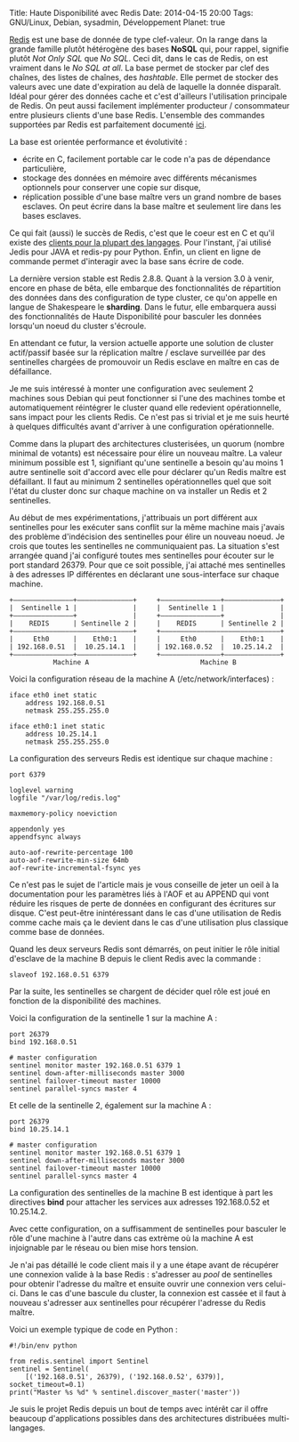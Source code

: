 Title: Haute Disponibilité avec Redis
Date: 2014-04-15 20:00
Tags: GNU/Linux, Debian, sysadmin, Développement
Planet: true

[Redis](http://redis.io/) est une base de donnée de type clef-valeur. On la
range dans la grande famille plutôt hétérogène des bases **NoSQL** qui, pour
rappel, signifie plutôt *Not Only SQL* que *No SQL*. Ceci dit, dans le cas de
Redis, on est vraiment dans le *No SQL at all*. La base permet de stocker par
clef des chaînes, des listes de chaînes, des *hashtable*. Elle permet de
stocker des valeurs avec une date d'expiration au delà de laquelle la donnée
disparaît. Idéal pour gérer des données cache et c'est d'ailleurs
l'utilisation principale de Redis. On peut aussi facilement implémenter
producteur / consommateur entre plusieurs clients d'une base Redis. L'ensemble
des commandes supportées par Redis est parfaitement documenté
[ici](http://redis.io/commands).

La base est orientée performance et évolutivité : 

-    écrite en C, facilement portable car le code n'a pas de dépendance particulière, 
-    stockage des données en mémoire avec différents mécanismes optionnels pour conserver une copie sur disque,
-    réplication possible d'une base maître vers un grand nombre de bases esclaves. On peut écrire dans la base maître et seulement lire dans les bases esclaves.

Ce qui fait (aussi) le succès de Redis, c'est que le coeur est en C et qu'il
existe des [clients pour la plupart des langages](http://redis.io/clients).
Pour l'instant, j'ai utilisé Jedis pour JAVA et redis-py pour Python. Enfin,
un client en ligne de commande permet d'interagir avec la base sans écrire de
code.

La dernière version stable est Redis 2.8.8. Quant à la version 3.0 à venir,
encore en phase de bêta, elle embarque des fonctionnalités de répartition des
données dans des configuration de type cluster, ce qu'on appelle en langue de
Shakespeare le **sharding**. Dans le futur, elle embarquera aussi des
fonctionnalités de Haute Disponibilité pour basculer les données lorsqu'un
noeud du cluster s'écroule.

En attendant ce futur, la version actuelle apporte une solution de cluster
actif/passif basée sur la réplication maître / esclave surveillée par des
sentinelles chargées de promouvoir un Redis esclave en maître en cas de
défaillance.

Je me suis intéressé à monter une configuration avec seulement 2 machines sous
Debian qui peut fonctionner si l'une des machines tombe et automatiquement
réintégrer le cluster quand elle redevient opérationnelle, sans impact  pour
les clients Redis. Ce n'est pas si trivial et je me suis heurté à quelques
difficultés avant d'arriver à une configuration opérationnelle.

Comme dans la plupart des architectures clusterisées, un quorum (nombre
minimal de votants) est nécessaire pour élire un nouveau maître. La valeur
minimum possible est 1, signifiant qu'une sentinelle a besoin qu'au moins 1
autre sentinelle soit d'accord avec elle pour déclarer qu'un Redis maître est
défaillant. Il faut au minimum 2 sentinelles opérationnelles quel que soit
l'état du cluster donc sur chaque machine on va installer un Redis et 2
sentinelles.

Au début de mes expérimentations, j'attribuais un port différent aux
sentinelles pour les exécuter sans conflit sur la même machine mais j'avais
des problème d'indécision des sentinelles pour élire un nouveau noeud. Je
crois que toutes les sentinelles ne communiquaient pas. La situation s'est
arrangée quand j'ai configuré toutes mes sentinelles pour écouter sur le port
standard 26379. Pour que ce soit possible, j'ai attaché mes sentinelles à des
adresses IP différentes en déclarant une sous-interface sur chaque machine.

    +–––––––––––––––+––––––––––––––+     +–––––––––––––––+––––––––––––––+
    |  Sentinelle 1 |              |     |  Sentinelle 1 |              |
    +–––––––––––––––+              |     +–––––––––––––––+              |
    |    REDIS      | Sentinelle 2 |     |    REDIS      | Sentinelle 2 |
    +––––––––––––––––––––––––––––––+     +––––––––––––––––––––––––––––––+
    |     Eth0      |    Eth0:1    |     |     Eth0      |    Eth0:1    |
    | 192.168.0.51  |  10.25.14.1  |     | 192.168.0.52  |  10.25.14.2  |
    +–––––––––––––––+––––––––––––––+     +–––––––––––––––+––––––––––––––+
               Machine A                            Machine B


Voici la configuration réseau de la machine A (/etc/network/interfaces) : 

    iface eth0 inet static
        address 192.168.0.51
        netmask 255.255.255.0    
    
    iface eth0:1 inet static
        address 10.25.14.1
        netmask 255.255.255.0


La configuration des serveurs Redis est identique sur chaque machine : 

    port 6379
    
    loglevel warning
    logfile "/var/log/redis.log"
    
    maxmemory-policy noeviction
    
    appendonly yes
    appendfsync always
    
    auto-aof-rewrite-percentage 100
    auto-aof-rewrite-min-size 64mb
    aof-rewrite-incremental-fsync yes
    


Ce n'est pas le sujet de l'article mais je vous conseille de jeter un oeil à
la documentation pour les paramètres liés à l'AOF et au APPEND qui vont
réduire les risques de perte de données en configurant des écritures sur
disque. C'est peut-être inintéressant dans le cas d'une utilisation de Redis
comme cache mais ça le devient dans le cas d'une utilisation plus classique
comme base de données.

Quand les deux serveurs Redis sont démarrés, on peut initier le rôle initial
d'esclave de la machine B depuis le client Redis avec la commande :

    slaveof 192.168.0.51 6379

Par la suite, les sentinelles se chargent de décider quel rôle est joué en
fonction de la disponibilité des machines.

Voici la configuration de la sentinelle 1 sur la machine A : 

    port 26379    
    bind 192.168.0.51
    
    # master configuration
    sentinel monitor master 192.168.0.51 6379 1
    sentinel down-after-milliseconds master 3000
    sentinel failover-timeout master 10000
    sentinel parallel-syncs master 4


Et celle de la sentinelle 2, également sur la machine A : 

    port 26379
    bind 10.25.14.1
    
    # master configuration
    sentinel monitor master 192.168.0.51 6379 1
    sentinel down-after-milliseconds master 3000
    sentinel failover-timeout master 10000
    sentinel parallel-syncs master 4

La configuration des sentinelles de la machine B est identique à part les
directives **bind** pour attacher les services aux adresses 192.168.0.52 et
10.25.14.2.

Avec cette configuration, on a suffisamment de sentinelles pour basculer le
rôle d'une machine à l'autre dans cas extrème où la machine A est
injoignable par le réseau ou bien mise hors tension.

Je n'ai pas détaillé le code client mais il y a une étape avant de récupérer
une connexion valide à la base Redis : s'adresser au *pool* de sentinelles
pour obtenir l'adresse du maître et ensuite ouvrir une connexion vers celui-
ci. Dans le cas d'une bascule du cluster, la connexion est cassée et il faut à
nouveau s'adresser aux sentinelles pour récupérer l'adresse du Redis maître.

Voici un exemple typique de code en Python :

    #!/bin/env python
    
    from redis.sentinel import Sentinel
    sentinel = Sentinel(
        [('192.168.0.51', 26379), ('192.168.0.52', 6379)], socket_timeout=0.1)
    print("Master %s %d" % sentinel.discover_master('master'))


Je suis le projet Redis depuis un bout de temps avec intérêt car il offre beaucoup d'applications possibles dans des architectures distribuées multi-langages.